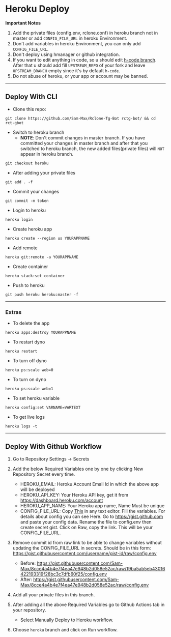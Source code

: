 # Heroku Deploy

**Important Notes**
1. Add the private files (config.env, rclone.conf) in heroku branch not in master or add `CONFIG_FILE_URL` in heroku Environment.
2. Don't add variables in heroku Environment, you can only add `CONFIG_FILE_URL`.
3. Don't deploy using hmanager or github integration.
5. If you want to edit anything in code, so u should edit [h-code branch](https://github.com/Sam-Max/Rclone-Tg-Bot/tree/h-code). After that u should add fill `UPSTREAM_REPO` of your fork and leave `UPSTREAM_BRANCH` empty since it's by default `h-code`.
6. Do not abuse of heroku, or your app or account may be banned.

------

## Deploy With CLI

- Clone this repo:
```
git clone https://github.com/Sam-Max/Rclone-Tg-Bot rctg-bot/ && cd rct-gbot
```
- Switch to heroku branch
  - **NOTE**: Don't commit changes in master branch. If you have committed your changes in master branch and after that you switched to heroku branch, the new added files(private files) will `NOT` appear in heroku branch.
```
git checkout heroku
```
- After adding your private files
```
git add . -f
```
- Commit your changes
```
git commit -m token
```
- Login to heroku
```
heroku login
```
- Create heroku app
```
heroku create --region us YOURAPPNAME
```
- Add remote
```
heroku git:remote -a YOURAPPNAME
```
- Create container
```
heroku stack:set container
```
- Push to heroku
```
git push heroku heroku:master -f
```

------

### Extras
- To delete the app
```
heroku apps:destroy YOURAPPNAME
```
- To restart dyno
```
heroku restart
```
- To turn off dyno
```
heroku ps:scale web=0
```
- To turn on dyno
```
heroku ps:scale web=1
```
- To set heroku variable
```
heroku config:set VARNAME=VARTEXT
```
- To get live logs
```
heroku logs -t
```

------

## Deploy With Github Workflow

1. Go to Repository Settings -> Secrets

2. Add the below Required Variables one by one by clicking New Repository Secret every time.

   - HEROKU_EMAIL: Heroku Account Email Id in which the above app will be deployed
   - HEROKU_API_KEY: Your Heroku API key, get it from https://dashboard.heroku.com/account
   - HEROKU_APP_NAME: Your Heroku app name, Name Must be unique
   - CONFIG_FILE_URL: Copy [This](https://raw.githubusercontent.com/Sam-Max/Rclone-Tg-Bot/master/sample_config.env) in any text editor. Fill the variables. For details about config you can see Here. Go to https://gist.github.com and paste your config data. Rename the file to config.env then create secret gist. Click on Raw, copy the link. This will be your CONFIG_FILE_URL. 

3. Remove commit id from raw link to be able to change variables without updating the CONFIG_FILE_URL in secrets. Should be in this form: https://gist.githubusercontent.com/username/gist-id/raw/config.env
   - Before: https://gist.githubusercontent.com/Sam-Max/8cce4a4b4e7f4ea47e948b2d058e52ac/raw/19ba5ab5eb43016422193319f28bc3c7dfb60f25/config.env
   - After: https://gist.githubusercontent.com/Sam-Max/8cce4a4b4e7f4ea47e948b2d058e52ac/raw/config.env

4. Add all your private files in this branch.

5. After adding all the above Required Variables go to Github Actions tab in your repository.
   - Select Manually Deploy to Heroku workflow.

6. Choose `heroku` branch and click on Run workflow.

